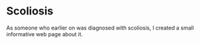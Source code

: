 # Scoliosis
As someone who earlier on was diagnosed with scoliosis, I created a small informative web page about it.
